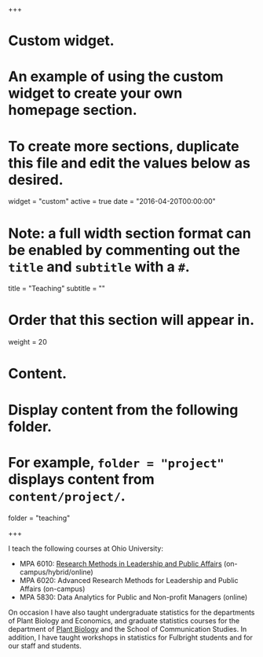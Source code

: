 +++
# Custom widget.
# An example of using the custom widget to create your own homepage section.
# To create more sections, duplicate this file and edit the values below as desired.
widget = "custom"
active = true
date = "2016-04-20T00:00:00"

# Note: a full width section format can be enabled by commenting out the `title` and `subtitle` with a `#`.
title = "Teaching"
subtitle = ""

# Order that this section will appear in.
weight = 20

# Content.
# Display content from the following folder.
# For example, `folder = "project"` displays content from `content/project/`.
folder = "teaching"

+++

I teach the following courses at Ohio University: 

- MPA 6010: [Research Methods in Leadership and Public Affairs](/teaching/mpa-6010-research-methods-for-leadership-public-affairs) (on-campus/hybrid/online)
- MPA 6020: Advanced Research Methods for Leadership and Public Affairs (on-campus) 
- MPA 5830: Data Analytics for Public and Non-profit Managers (online)

On occasion I have also taught undergraduate statistics for the departments of Plant Biology and Economics, and graduate statistics courses for the department of [Plant Biology](/teaching/pbio-315150-statistics-for-plant-biology) and the School of Communication Studies. In addition, I have taught workshops in statistics for Fulbright students and for our staff and students. 

